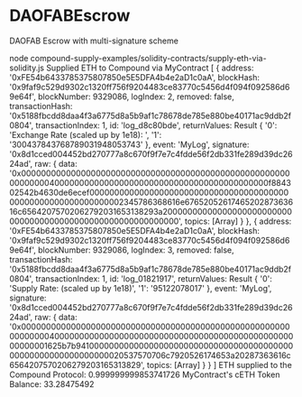 # DAOFABEscrow
DAOFAB Escrow with multi-signature scheme 

node compound-supply-examples/solidity-contracts/supply-eth-via-solidity.js
Supplied ETH to Compound via MyContract
[
  {
    address: '0xFE54b6433785375807850e5E5DFA4b4e2aD1c0aA',
    blockHash: '0x9faf9c529d9302c1320ff756f9204483ce83770c5456d4f094f092586d69e64f',
    blockNumber: 9329086,
    logIndex: 2,
    removed: false,
    transactionHash: '0x5188fbcdd8daa4f3a6775d8a5b9af1c78678de785e880be40171ac9ddb2f0804',
    transactionIndex: 1,
    id: 'log_d8c80bde',
    returnValues: Result {
      '0': 'Exchange Rate (scaled up by 1e18): ',
      '1': '300437843768789031948053743'
    },
    event: 'MyLog',
    signature: '0x8d1cced004452bd270777a8c670f9f7e7c4fdde56f2db331fe289d39dc2624ad',
    raw: {
      data: '0x0000000000000000000000000000000000000000000000000000000000000040000000000000000000000000000000000000000000f884302542b4630de6ecef000000000000000000000000000000000000000000000000000000000000002345786368616e6765205261746520287363616c65642075702062792031653138293a200000000000000000000000000000000000000000000000000000000000',
      topics: [Array]
    }
  },
  {
    address: '0xFE54b6433785375807850e5E5DFA4b4e2aD1c0aA',
    blockHash: '0x9faf9c529d9302c1320ff756f9204483ce83770c5456d4f094f092586d69e64f',
    blockNumber: 9329086,
    logIndex: 3,
    removed: false,
    transactionHash: '0x5188fbcdd8daa4f3a6775d8a5b9af1c78678de785e880be40171ac9ddb2f0804',
    transactionIndex: 1,
    id: 'log_01821917',
    returnValues: Result {
      '0': 'Supply Rate: (scaled up by 1e18)',
      '1': '95122078017'
    },
    event: 'MyLog',
    signature: '0x8d1cced004452bd270777a8c670f9f7e7c4fdde56f2db331fe289d39dc2624ad',
    raw: {
      data: '0x00000000000000000000000000000000000000000000000000000000000000400000000000000000000000000000000000000000000000000000001625b7b9410000000000000000000000000000000000000000000000000000000000000020537570706c7920526174653a20287363616c6564207570206279203165313829',
      topics: [Array]
    }
  }
]
ETH supplied to the Compound Protocol: 0.999999999853741726
MyContract's cETH Token Balance: 33.28475492

